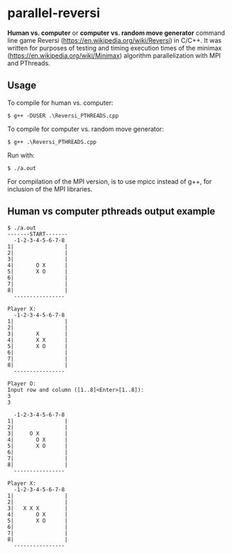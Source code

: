 # parallel-reversi

**Human vs. computer** or **computer vs. random move generator** command line game Reversi (https://en.wikipedia.org/wiki/Reversi) in C/C++. It was written for purposes of testing and timing execution times of the minimax (https://en.wikipedia.org/wiki/Minimax) algorithm parallelization with MPI and PThreads.

## Usage

To compile for human vs. computer:

    $ g++ -DUSER .\Reversi_PTHREADS.cpp

To compile for computer vs. random move generator:

    $ g++ .\Reversi_PTHREADS.cpp

Run with:

    $ ./a.out

For compilation of the MPI version, is to use mpicc instead of g++, for inclusion of the MPI libraries.

## Human vs computer pthreads output example

```
$ ./a.out
-------START-------
  -1-2-3-4-5-6-7-8
1|                |
2|                |
3|                |
4|       O X      |
5|       X O      |
6|                |
7|                |
8|                |
  ----------------

Player X:
  -1-2-3-4-5-6-7-8
1|                |
2|                |
3|       X        |
4|       X X      |
5|       X O      |
6|                |
7|                |
8|                |
  ----------------

Player O:
Input row and column ([1..8]<Enter>[1..8]):
3
3

  -1-2-3-4-5-6-7-8
1|                |
2|                |
3|     O X        |
4|       O X      |
5|       X O      |
6|                |
7|                |
8|                |
  ----------------

Player X:
  -1-2-3-4-5-6-7-8
1|                |
2|                |
3|   X X X        |
4|       O X      |
5|       X O      |
6|                |
7|                |
8|                |
  ----------------
```
